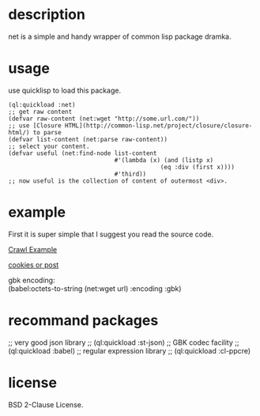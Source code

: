 description
======
net is a simple and handy wrapper of common lisp package dramka.

usage
======
use quicklisp to load this package.

    (ql:quickload :net)
    ;; get raw content
    (defvar raw-content (net:wget "http://some.url.com/"))
    ;; use [Closure HTML](http://common-lisp.net/project/closure/closure-html/) to parse
    (defvar list-content (net:parse raw-content))
    ;; select your content.
    (defvar useful (net:find-node list-content
                                  #'(lambda (x) (and (listp x)
                                               (eq :div (first x))))
                                  #'third))
    ;; now useful is the collection of content of outermost <div>.

example
======

First it is super simple that I suggest you read the source code.

[Crawl Example](http://scinart.github.io/lisp/2014/06/14/common-lisp-simple-crawl/#toc4)

[cookies or post](http://scinart.github.io/lisp/2014/06/14/common-lisp-simple-crawl/#toc5)

gbk encoding:  
(babel:octets-to-string (net:wget url) :encoding :gbk)

recommand packages
======

;; very good json library
;; (ql:quickload :st-json)
;; GBK codec facility
;; (ql:quickload :babel)
;; regular expression library
;; (ql:quickload :cl-ppcre)

license
======
BSD 2-Clause License.

